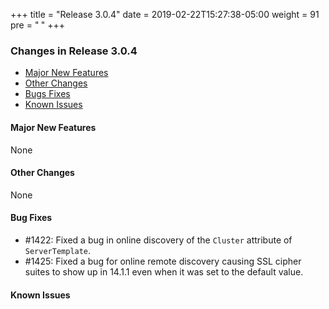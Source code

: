 +++
title = "Release 3.0.4"
date = 2019-02-22T15:27:38-05:00
weight = 91
pre = "<b> </b>"
+++


### Changes in Release 3.0.4
- [Major New Features](#major-new-features)
- [Other Changes](#other-changes)
- [Bugs Fixes](#bug-fixes)
- [Known Issues](#known-issues)


#### Major New Features
None

#### Other Changes
None

#### Bug Fixes
- #1422: Fixed a bug in online discovery of the `Cluster` attribute of `ServerTemplate`.
- #1425: Fixed a bug for online remote discovery causing SSL cipher suites to show up in 14.1.1 even when it was set to the default value.

#### Known Issues
